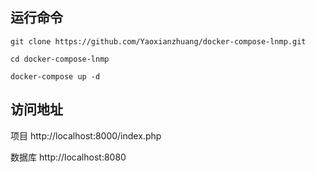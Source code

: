 ## 运行命令

```
git clone https://github.com/Yaoxianzhuang/docker-compose-lnmp.git

cd docker-compose-lnmp

docker-compose up -d
```

## 访问地址

项目
http://localhost:8000/index.php

数据库
http://localhost:8080

